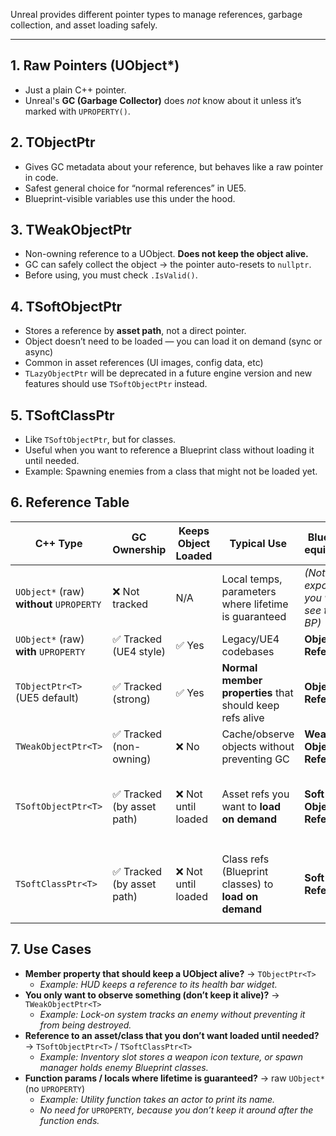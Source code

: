 
Unreal provides different pointer types to manage references, garbage collection, and asset loading safely.

---

## 1. Raw Pointers (UObject*)

- Just a plain C++ pointer.
- Unreal's **GC (Garbage Collector)** does *not* know about it unless it’s marked with `UPROPERTY()`.

## 2. TObjectPtr<T>

- Gives GC metadata about your reference, but behaves like a raw pointer in code.
- Safest general choice for “normal references” in UE5.
- Blueprint-visible variables use this under the hood.

## 3. TWeakObjectPtr<T>

- Non-owning reference to a UObject. **Does not keep the object alive.**
- GC can safely collect the object → the pointer auto-resets to `nullptr`.
- Before using, you must check `.IsValid()`.

## 4. TSoftObjectPtr<T>

- Stores a reference by **asset path**, not a direct pointer.
- Object doesn’t need to be loaded — you can load it on demand (sync or async)
- Common in asset references (UI images, config data, etc)
- `TLazyObjectPtr` will be deprecated in a future engine version and new features should use `TSoftObjectPtr` instead.

## 5. TSoftClassPtr<T>

- Like `TSoftObjectPtr`, but for classes.
- Useful when you want to reference a Blueprint class without loading it until needed.
- Example: Spawning enemies from a class that might not be loaded yet.

## 6. Reference Table

| C++ Type | GC Ownership | Keeps Object Loaded | Typical Use | **Blueprint equivalent** | Useful BP Nodes |
| --- | --- | --- | --- | --- | --- |
| `UObject*` (raw) **without** `UPROPERTY` | ❌ Not tracked | N/A | Local temps, parameters where lifetime is guaranteed | *(Not exposed; you won’t see this in BP)* | — |
| `UObject*` (raw) **with** `UPROPERTY` | ✅ Tracked (UE4 style) | ✅ Yes | Legacy/UE4 codebases | **Object Reference** | `Is Valid` |
| `TObjectPtr<T>` (UE5 default) | ✅ Tracked (strong) | ✅ Yes | **Normal member properties** that should keep refs alive | **Object Reference** | `Is Valid` |
| `TWeakObjectPtr<T>` | ✅ Tracked (non-owning) | ❌ No | Cache/observe objects without preventing GC | **Weak Object Reference** | `Is Valid` |
| `TSoftObjectPtr<T>` | ✅ Tracked (by asset path) | ❌ Not until loaded | Asset refs you want to **load on demand** | **Soft Object Reference** | `Is Valid`, `Load Asset`, `Async Load Asset` |
| `TSoftClassPtr<T>` | ✅ Tracked (by asset path) | ❌ Not until loaded | Class refs (Blueprint classes) to **load on demand** | **Soft Class Reference** | `Load Class Asset`, `Async Load Class Asset` |

## 7. Use Cases

- **Member property that should keep a UObject alive?** → `TObjectPtr<T>`
    - *Example: HUD keeps a reference to its health bar widget.*
- **You only want to observe something (don’t keep it alive)?** → `TWeakObjectPtr<T>`
    - *Example: Lock-on system tracks an enemy without preventing it from being destroyed.*
- **Reference to an asset/class that you don’t want loaded until needed?** → `TSoftObjectPtr<T>` / `TSoftClassPtr<T>`
    - *Example: Inventory slot stores a weapon icon texture, or spawn manager holds enemy Blueprint classes.*
- **Function params / locals where lifetime is guaranteed?** → raw `UObject*` (no `UPROPERTY`)
    - *Example: Utility function takes an actor to print its name.*
    - *No need for* `UPROPERTY`*, because you don’t keep it around after the function ends.*